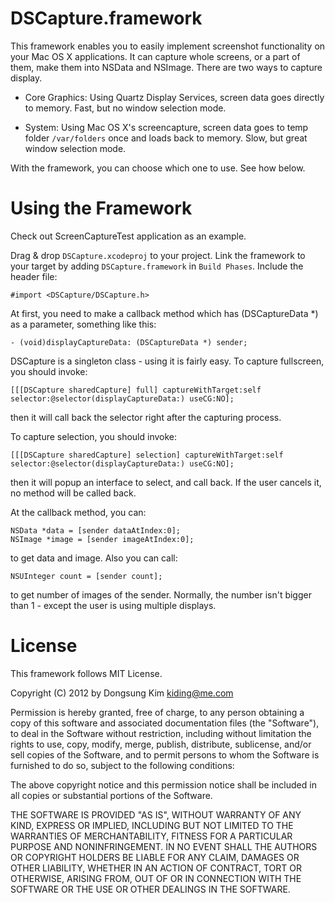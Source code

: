 # DSCapture.framework

This framework enables you to easily implement screenshot functionality on your Mac OS X applications. It can capture whole screens, or a part of them, make them into NSData and NSImage. There are two ways to capture display.

* Core Graphics: Using Quartz Display Services, screen data goes directly to memory. Fast, but no window selection mode.

* System: Using Mac OS X's screencapture, screen data goes to temp folder `/var/folders` once and loads back to memory. Slow, but great window selection mode.

With the framework, you can choose which one to use. See how below.

# Using the Framework

Check out ScreenCaptureTest application as an example.

Drag & drop `DSCapture.xcodeproj` to your project. Link the framework to your target by adding `DSCapture.framework` in `Build Phases`. Include the header file:

	#import <DSCapture/DSCapture.h> 

At first, you need to make a callback method which has (DSCaptureData *) as a parameter, something like this:

	- (void)displayCaptureData: (DSCaptureData *) sender;

DSCapture is a singleton class - using it is fairly easy. 
To capture fullscreen, you should invoke:

	[[[DSCapture sharedCapture] full] captureWithTarget:self selector:@selector(displayCaptureData:) useCG:NO];

then it will call back the selector right after the capturing process.

To capture selection, you should invoke:

	[[[DSCapture sharedCapture] selection] captureWithTarget:self selector:@selector(displayCaptureData:) useCG:NO];

then it will popup an interface to select, and call back. If the user cancels it, no method will be called back.

At the callback method, you can:

	NSData *data = [sender dataAtIndex:0];
	NSImage *image = [sender imageAtIndex:0];

to get data and image. Also you can call:

	NSUInteger count = [sender count];

to get number of images of the sender. Normally, the number isn't bigger than 1 - except the user is using multiple displays.

# License

This framework follows MIT License.

Copyright (C) 2012 by Dongsung Kim kiding@me.com
 
Permission is hereby granted, free of charge, to any person obtaining a copy
of this software and associated documentation files (the "Software"), to deal
in the Software without restriction, including without limitation the rights
to use, copy, modify, merge, publish, distribute, sublicense, and/or sell
copies of the Software, and to permit persons to whom the Software is
furnished to do so, subject to the following conditions:
 
The above copyright notice and this permission notice shall be included in
all copies or substantial portions of the Software.
 
THE SOFTWARE IS PROVIDED "AS IS", WITHOUT WARRANTY OF ANY KIND, EXPRESS OR
IMPLIED, INCLUDING BUT NOT LIMITED TO THE WARRANTIES OF MERCHANTABILITY,
FITNESS FOR A PARTICULAR PURPOSE AND NONINFRINGEMENT. IN NO EVENT SHALL THE
AUTHORS OR COPYRIGHT HOLDERS BE LIABLE FOR ANY CLAIM, DAMAGES OR OTHER
LIABILITY, WHETHER IN AN ACTION OF CONTRACT, TORT OR OTHERWISE, ARISING FROM,
OUT OF OR IN CONNECTION WITH THE SOFTWARE OR THE USE OR OTHER DEALINGS IN
THE SOFTWARE.
